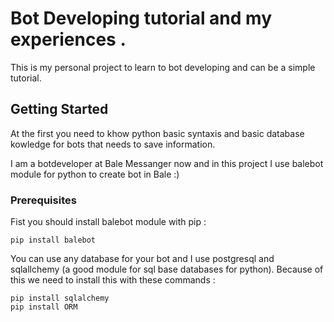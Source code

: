 # Bot Developing tutorial and my experiences .

This is my personal project to learn to bot developing and can be a simple tutorial.


## Getting Started

At the first you need to khow python basic syntaxis and basic database kowledge for bots that needs to save information.

I am a botdeveloper at Bale Messanger now and in this project I use balebot module for python to create bot in Bale :)

### Prerequisites

Fist you should install balebot module with pip :

```
pip install balebot
```

You can use any database for your bot and I use postgresql and sqlallchemy (a good module for sql base databases for python). 
Because of this we need to install this with these commands :

```
pip install sqlalchemy
pip install ORM
```

